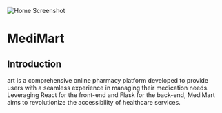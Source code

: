 ![Home Screenshot](/client/src/components/assets/frontpage.png)

# MediMart 

## Introduction
art is a comprehensive online pharmacy platform developed to provide users with a seamless experience in managing their medication needs. Leveraging React for the front-end and Flask for the back-end, MediMart aims to revolutionize the accessibility of healthcare services.
